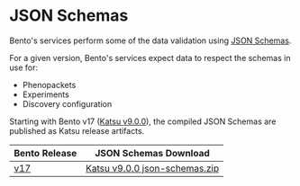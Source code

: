 # JSON Schemas

Bento's services perform some of the data validation using [JSON Schemas](https://json-schema.org/specification).

For a given version, Bento's services expect data to respect the schemas in use for:
- Phenopackets
- Experiments
- Discovery configuration

Starting with Bento v17 ([Katsu v9.0.0](https://github.com/bento-platform/katsu/releases/tag/v9.0.0)), 
the compiled JSON Schemas are published as Katsu release artifacts.

| Bento Release                                                   | JSON Schemas Download                                                                                              |
| --------------------------------------------------------------- | ------------------------------------------------------------------------------------------------------------------ |
| [v17](https://github.com/bento-platform/bento/releases/tag/v17) | [Katsu v9.0.0 json-schemas.zip](https://github.com/bento-platform/katsu/releases/download/v9.0.0/json-schemas.zip) |
